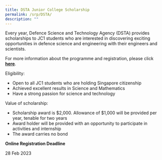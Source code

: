 ```yaml
---
title: DSTA Junior College Scholarship
permalink: /srp/DSTA/
description: ""
---
```

Every year, Defence Science and Technology Agency (DSTA) provides scholarships to JC1 students who are interested in discovering exciting opportunities in defence science and engineering with their engineers and scientists.

For more information about the programme and registration, please click [**here**](https://brightsparks.com.sg/profile/dsta/dsta-jc-scholarship.php).

Eligibility:

*   Open to all JC1 students who are holding Singapore citizenship
*   Achieved excellent results in Science and Mathematics
*   Have a strong passion for science and technology

Value of scholarship:

*   Scholarship award is $2,000. Allowance of $1,000 will be provided per year, tenable for two years
*   Award holder will be provided with an opportunity to participate in activities and internship
*   The award carries no bond

**Online Registration Deadline**

28 Feb 2023